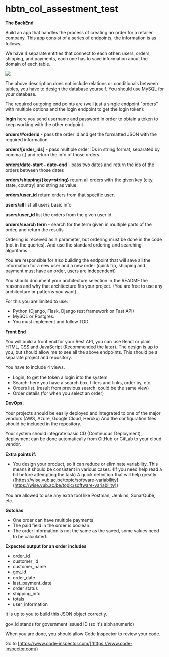 # hbtn_col_assestment_test


**The BackEnd**

Build an app that handles the process of creating an order for a retailer company. This app consist of a series of endpoints, the information is as follows.

We have 4 separate entities that connect to each other: users, orders, shipping, and payments, each one has to save information about the domain of each table.

![](https://www.notion.so/image/https%3A%2F%2Fs3-us-west-2.amazonaws.com%2Fsecure.notion-static.com%2F5218d216-1bd2-4f6e-aaaf-51e4c84111d1%2Fdata.png?table=block&id=f7599654-d00d-4dcd-a681-96921e6eeccf&spaceId=033c4117-ef94-4770-8ed7-bd82690a685f&width=1760&userId=&cache=v2)

The above description does not include relations or conditionals between tables, you have to design the database yourself. You should use MySQL for your database.

The required outgoing end points are (well just a single endpoint "orders" with multiple options and the login endpoint to get the login token):

**login** here you send username and password in order to obtain a token to keep working with the other endpoint.

**orders/#orderid** - pass the order id and get the formatted JSON with the required information.

**orders/[order_ids]** - pass multiple order IDs in string format, separated by comma (,) and return the info of those orders.

**orders/date-start - date-end** - pass two dates and return the ids of the orders between those dates

**orders/shipping/{key=string}** return all orders with the given key (city, state, country) and string as value.

**orders/user_id** return orders from that specific user.

**users/all** list all users basic info

**users/user_id** list the orders from the given user id

**orders/search term -** search for the term given in multiple parts of the order, and return the results

Ordering is received as a parameter, but ordering must be done in the code (not in the queries). And use the standard ordering and searching algorithms.

You are responsible for also building the endpoint that will save all the information for a new user and a new order (quick tip, shipping and payment must have an order, users are independent)

You should document your architecture selection in the README the reasons and why that architecture fits your project. (You are free to use any architecture or patterns you want)

For this you are limited to use:

- Python (Django, Flask, Django rest framework or Fast API)
- MySQL or Postgres.
- You must implement and follow TDD.

**Front End**

You will build a front end for your Rest API, you can use React or plain HTML, CSS and JavaScript (Recommended the later). The design is up to you, but should allow me to see all the above endpoints. This should be a separate project and repository.

You have to include 4 views.

- Login, to get the token a login into the system
- Search: here you have a search box, filters and links, order by, etc.
- Orders list. (result from previous search, could be the same view)
- Order details (for when you select an order)

**DevOps.**

Your projects should be easily deployed and integrated to one of the major vendors (AWS, Azure, Google Cloud, Heroku) And the configuration files should be included in the repository.

Your system should integrate basic CD (Continuous Deployment), deployment can be done automatically from GitHub or GitLab to your cloud vendor.

**Extra points if:**

- You design your product, so it can reduce or eliminate variability. This means it should be consistent in various cases. (If you need help read a bit before attempting the task) 
A quick definition that will help greatly ([https://wise.vub.ac.be/topic/software-variability](https://wise.vub.ac.be/topic/software-variability))

You are allowed to use any extra tool like Postman, Jenkins, SonarQube, etc.

**Gotchas**

- One order can have multiple payments
- The paid field in the order is boolean.
- The order information is not the same as the saved, some values need to be calculated.

**Expected output for an order includes**

- order_id
- customer_id
- customer_name
- gov_id
- order_date
- last_payment_date
- order status
- shipping_info
- totals
- user_information

It Is up to you to build this JSON object correctly.

gov_id stands for government issued ID (so it's alphanumeric)

When you are done, you should allow Code Inspector to review your code.

Go to [https://www.code-inspector.com/](https://www.code-inspector.com/)
